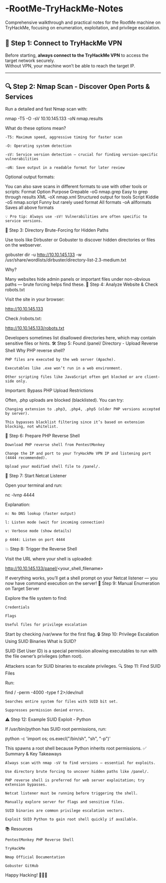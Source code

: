 # -RootMe-TryHackMe-Notes
 Comprehensive walkthrough and practical notes for the RootMe machine on TryHackMe, focusing on enumeration, exploitation, and privilege escalation.
## 🚀 Step 1: Connect to TryHackMe VPN  
Before starting, **always connect to the TryHackMe VPN** to access the target network securely.  
Without VPN, your machine won’t be able to reach the target IP.

---

## 🔍 Step 2: Nmap Scan - Discover Open Ports & Services

Run a detailed and fast Nmap scan with:


nmap -T5 -O -sV 10.10.145.133 -oN nmap.results

What do these options mean?

    -T5: Maximum speed, aggressive timing for faster scan

    -O: Operating system detection

    -sV: Service version detection — crucial for finding version-specific vulnerabilities

    -oN: Save output in a readable format for later review

Optional output formats:

You can also save scans in different formats to use with other tools or scripts:
Format	Option	Purpose
Grepable	-oG nmap.grep	Easy to grep through results
XML	-oX nmap.xml	Structured output for tools
Script Kiddie	-oS nmap.script	Funny but rarely used format
All formats	-oA allformats	Saves all above formats

    💡 Pro tip: Always use -sV! Vulnerabilities are often specific to service versions.

🔐 Step 3: Directory Brute-Forcing for Hidden Paths

Use tools like Dirbuster or Gobuster to discover hidden directories or files on the webserver.

gobuster dir -u http://10.10.145.133 -w /usr/share/wordlists/dirbuster/directory-list-2.3-medium.txt

Why?

Many websites hide admin panels or important files under non-obvious paths — brute forcing helps find these.
📂 Step 4: Analyze Website & Check robots.txt

Visit the site in your browser:

http://10.10.145.133

Check /robots.txt:

http://10.10.145.133/robots.txt

Developers sometimes list disallowed directories here, which may contain sensitive files or hints.
🛠️ Step 5: Found /panel/ Directory - Upload Reverse Shell
Why PHP reverse shell?

    PHP files are executed by the web server (Apache).

    Executables like .exe won’t run in a web environment.

    Other scripting files like JavaScript often get blocked or are client-side only.

Important: Bypass PHP Upload Restrictions

Often, .php uploads are blocked (blacklisted). You can try:

    Changing extension to .php3, .php4, .php5 (older PHP versions accepted by server).

    This bypasses blacklist filtering since it’s based on extension blocking, not whitelist.

🐚 Step 6: Prepare PHP Reverse Shell

    Download PHP reverse shell from PentestMonkey

    Change the IP and port to your TryHackMe VPN IP and listening port (4444 recommended).

    Upload your modified shell file to /panel/.

📡 Step 7: Start Netcat Listener

Open your terminal and run:

nc -lvnp 4444

Explanation:

    n: No DNS lookup (faster output)

    l: Listen mode (wait for incoming connection)

    v: Verbose mode (show details)

    p 4444: Listen on port 4444

💥 Step 8: Trigger the Reverse Shell

Visit the URL where your shell is uploaded:

http://10.10.145.133/panel/<your_shell_filename>

If everything works, you’ll get a shell prompt on your Netcat listener — you now have command execution on the server!
🔎 Step 9: Manual Enumeration on Target Server

Explore the file system to find:

    Credentials

    Flags

    Useful files for privilege escalation

Start by checking /var/www for the first flag.
🔒 Step 10: Privilege Escalation Using SUID Binaries
What is SUID?

SUID (Set User ID) is a special permission allowing executables to run with the file owner’s privileges (often root).

Attackers scan for SUID binaries to escalate privileges.
🔍 Step 11: Find SUID Files

Run:

find / -perm -4000 -type f 2>/dev/null

    Searches entire system for files with SUID bit set.

    Suppresses permission denied errors.

⚠️ Step 12: Example SUID Exploit - Python

If /usr/bin/python has SUID root permissions, run:

python -c 'import os; os.execl("/bin/sh", "sh", "-p")'

This spawns a root shell because Python inherits root permissions.
✅ Summary & Key Takeaways

    Always scan with nmap -sV to find versions — essential for exploits.

    Use directory brute forcing to uncover hidden paths like /panel/.

    PHP reverse shell is preferred for web server exploitation; try extension bypasses.

    Netcat listener must be running before triggering the shell.

    Manually explore server for flags and sensitive files.

    SUID binaries are common privilege escalation vectors.

    Exploit SUID Python to gain root shell quickly if available.

📚 Resources

    PentestMonkey PHP Reverse Shell

    TryHackMe

    Nmap Official Documentation

    Gobuster GitHub

Happy Hacking! 🕵️‍♂️🔐
